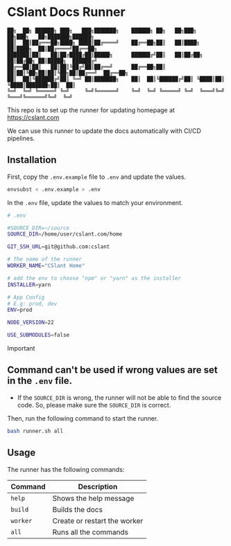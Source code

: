 # CSlant Docs Runner

```text
██╗  ██╗ ██████╗ ███╗   ███╗███████╗    ██████╗ ██╗   ██╗███╗   ██╗███╗   ██╗███████╗██████╗ 
██║  ██║██╔═══██╗████╗ ████║██╔════╝    ██╔══██╗██║   ██║████╗  ██║████╗  ██║██╔════╝██╔══██╗
███████║██║   ██║██╔████╔██║█████╗      ██████╔╝██║   ██║██╔██╗ ██║██╔██╗ ██║█████╗  ██████╔╝
██╔══██║██║   ██║██║╚██╔╝██║██╔══╝      ██╔══██╗██║   ██║██║╚██╗██║██║╚██╗██║██╔══╝  ██╔══██╗
██║  ██║╚██████╔╝██║ ╚═╝ ██║███████╗    ██║  ██║╚██████╔╝██║ ╚████║██║ ╚████║███████╗██║  ██║
╚═╝  ╚═╝ ╚═════╝ ╚═╝     ╚═╝╚══════╝    ╚═╝  ╚═╝ ╚═════╝ ╚═╝  ╚═══╝╚═╝  ╚═══╝╚══════╝╚═╝  ╚═╝
```

This repo is to set up the runner for updating homepage at https://cslant.com

We can use this runner to update the docs automatically with CI/CD pipelines.

## Installation

First, copy the `.env.example` file to `.env` and update the values.

```bash
envsubst < .env.example > .env
```

In the `.env` file, update the values to match your environment.

```bash
# .env

#SOURCE_DIR=~/source
SOURCE_DIR=/home/user/cslant.com/home

GIT_SSH_URL=git@github.com:cslant

# The name of the runner
WORKER_NAME="CSlant Home"

# add the env to choose "npm" or "yarn" as the installer
INSTALLER=yarn

# App Config
# E.g: prod, dev
ENV=prod

NODE_VERSION=22

USE_SUBMODULES=false
```

> [!IMPORTANT]
> ## Command can't be used if wrong values are set in the `.env` file.
> * If the `SOURCE_DIR` is wrong, the runner will not be able to find the source code. So, please make sure the `SOURCE_DIR` is correct.

Then, run the following command to start the runner.

```bash
bash runner.sh all
```

## Usage

The runner has the following commands:

| Command  | Description                  |
|----------|------------------------------|
| `help`   | Shows the help message       |
| `build`  | Builds the docs              |
| `worker` | Create or restart the worker |
| `all`    | Runs all the commands        |
